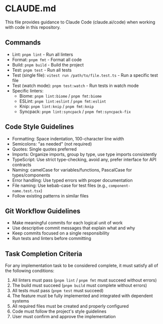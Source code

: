 # CLAUDE.md

This file provides guidance to Claude Code (claude.ai/code) when working with code in this repository.

## Commands
- Lint: `pnpm lint` - Run all linters
- Format: `pnpm fmt` - Format all code
- Build: `pnpm build` - Build the project
- Test: `pnpm test` - Run all tests
- Test (single file): `vitest run /path/to/file.test.ts` - Run a specific test file
- Test (watch mode): `pnpm test:watch` - Run tests in watch mode
- Specific linters:
  - Biome: `pnpm lint:biome` / `pnpm fmt:biome`
  - ESLint: `pnpm lint:eslint` / `pnpm fmt:eslint`
  - Knip: `pnpm lint:knip` / `pnpm fmt:knip`
  - Syncpack: `pnpm lint:syncpack` / `pnpm fmt:syncpack-fix`

## Code Style Guidelines
- Formatting: Space indentation, 100-character line width
- Semicolons: "as needed" (not required)
- Quotes: Single quotes preferred
- Imports: Organize imports, group by type, use type imports consistently
- TypeScript: Use strict type-checking, avoid any, prefer interface for API contracts
- Naming: camelCase for variables/functions, PascalCase for types/components
- Error handling: Use typed errors with proper documentation
- File naming: Use kebab-case for test files (e.g., `component-name.test.tsx`)
- Follow existing patterns in similar files

## Git Workflow Guidelines
- Make meaningful commits for each logical unit of work
- Use descriptive commit messages that explain what and why
- Keep commits focused on a single responsibility 
- Run tests and linters before committing

## Task Completion Criteria
For any implementation task to be considered complete, it must satisfy all of the following conditions:
1. All linters must pass (`pnpm lint` / `pnpm fmt` must succeed without errors)
2. The build must succeed (`pnpm build` must complete without errors)
3. All tests must pass (`pnpm test` must succeed)
4. The feature must be fully implemented and integrated with dependent systems
5. All required files must be created and properly configured
6. Code must follow the project's style guidelines
7. User must confirm and approve the implementation
